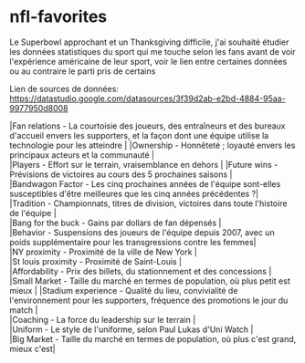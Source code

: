 # nfl-favorites

Le Superbowl approchant et un Thanksgiving difficile, j'ai souhaité étudier les données statistiques du sport qui me touche selon les fans avant de voir l'expérience américaine de leur sport, voir le lien entre certaines données ou au contraire le parti pris de certains

Lien de sources de données: https://datastudio.google.com/datasources/3f39d2ab-e2bd-4884-95aa-9977950d8008

|Fan relations - La courtoisie des joueurs, des entraîneurs et des bureaux d'accueil envers les supporters, et la façon dont une équipe utilise la technologie pour les atteindre |
|Ownership - Honnêteté ; loyauté envers les principaux acteurs et la communauté                                                        |    
|Players - Effort sur le terrain, vraisemblance en dehors                                                                             |
|Future wins - Prévisions de victoires au cours des 5 prochaines saisons                                                               |                 
|Bandwagon Factor - Les cinq prochaines années de l'équipe sont-elles susceptibles d'être meilleures que les cinq années précédentes ?|                                        
|Tradition - Championnats, titres de division, victoires dans toute l'histoire de l'équipe                                           |            
|Bang for the buck - Gains par dollars de fan dépensés                                                                              |  
|Behavior - Suspensions des joueurs de l'équipe depuis 2007, avec un poids supplémentaire pour les transgressions contre les femmes|                           
|NY proximity - Proximité de la ville de New York                                                                                 |                   
|St louis proximity -  Proximité de Saint-Louis                                                                                  |                        
|Affordability - Prix des billets, du stationnement et des concessions                                                          |           
|Small Market - Taille du marché en termes de population, où plus petit est mieux                                              |
|Stadium experience - Qualité du lieu, convivialité de l'environnement pour les supporters, fréquence des promotions le jour du match    |                  
|Coaching - La force du leadership sur le terrain                                         |                                           
|Uniform - Le style de l'uniforme, selon Paul Lukas d'Uni Watch                          |                         
|Big Market - Taille du marché en termes de population, où plus c'est grand, mieux c'est|
